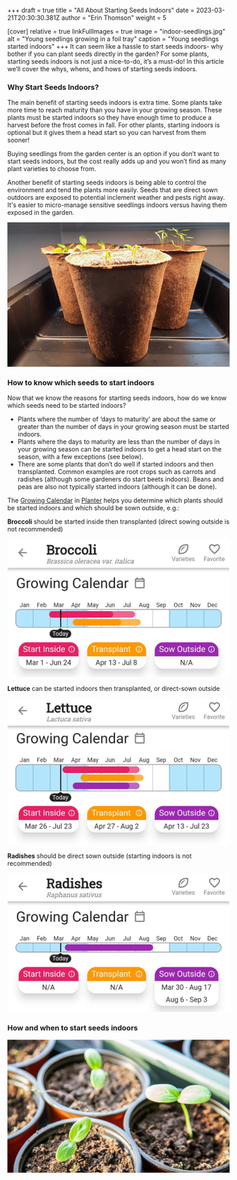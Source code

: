 +++
draft = true
title = "All About Starting Seeds Indoors"
date = 2023-03-21T20:30:30.381Z
author = "Erin Thomson"
weight = 5

[cover]
relative = true
linkFullImages = true
image = "indoor-seedlings.jpg"
alt = "Young seedlings growing in a foil tray"
caption = "Young seedlings started indoors"
+++
It can seem like a hassle to start seeds indoors- why bother if you can plant seeds directly in the garden? For some plants, starting seeds indoors is not just a nice-to-do, it’s a must-do! In this article we’ll cover the whys, whens, and hows of starting seeds indoors.

### Why Start Seeds Indoors?

The main benefit of starting seeds indoors is extra time. Some plants take more time to reach maturity than you have in your growing season. These plants must be started indoors so they have enough time to produce a harvest before the frost comes in fall. For other plants, starting indoors is optional but it gives them a head start so you can harvest from them sooner! 

Buying seedlings from the garden center is an option if you don’t want to start seeds indoors, but the cost really adds up and you won’t find as many plant varieties to choose from.

Another benefit of starting seeds indoors is being able to control the environment and tend the plants more easily. Seeds that are direct sown outdoors are exposed to potential inclement weather and pests right away. It's easier to micro-manage sensitive seedlings indoors versus having them exposed in the garden.

![Seedlings in peat pots](peat-pot-seedlings.jpg)

### How to know which seeds to start indoors

Now that we know the reasons for starting seeds indoors, how do we know which seeds need to be started indoors?

* Plants where the number of ‘days to maturity’ are about the same or greater than the number of days in your growing season must be started indoors. 
* Plants where the days to maturity are less than the number of days in your growing season can be started indoors to get a head start on the season, with a few exceptions (see below).
* There are some plants that don’t do well if started indoors and then transplanted. Common examples are root crops such as carrots and radishes (although some gardeners do start beets indoors). Beans and peas are also not typically started indoors (although it can be done).

The [Growing Calendar](https://info.planter.garden/growing-calendar/how-to-use/) in [Planter](https://planter.garden/) helps you determine which plants should be started indoors and which should be sown outside, e.g.:

**Broccoli** should be started inside then transplanted (direct sowing outside is not recommended)

![Screenshot of the broccoli growing calendar in Planter](broccoli-calendar.jpg)

**Lettuce** can be started indoors then transplanted, or direct-sown outside

![Screenshot of the lettuce growing calendar in Planter](lettuce-calendar.jpg)

**Radishes** should be direct sown outside (starting indoors is not recommended)

![Screenshot of the radish growing calendar in Planter](radishes-calendar.jpg)

### How and when to start seeds indoors



![Cucumber seedlings in small pots](cucumber-seedlings.jpg)